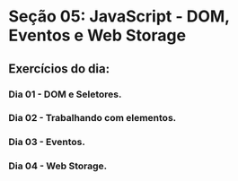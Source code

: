 # Seção 05: JavaScript - DOM, Eventos e Web Storage

## Exercícios do dia:

### Dia 01 - DOM e Seletores.
### Dia 02 - Trabalhando com elementos.
### Dia 03 - Eventos.
### Dia 04 - Web Storage.